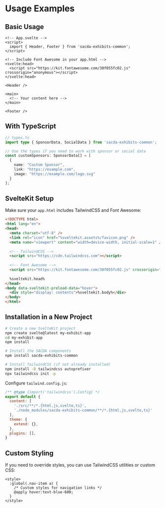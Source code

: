 # Usage Examples

## Basic Usage

```svelte
<!-- App.svelte -->
<script>
  import { Header, Footer } from 'sacda-exhibits-common';
</script>

<!-- Include Font Awesome in your app.html -->
<svelte:head>
  <script src="https://kit.fontawesome.com/30f055fc02.js" crossorigin="anonymous"></script>
</svelte:head>

<Header />

<main>
  <!-- Your content here -->
</main>

<Footer />
```

## With TypeScript

```typescript
// types.ts
import type { SponsorData, SocialData } from 'sacda-exhibits-common';

// Use the types if you need to work with sponsor or social data
const customSponsors: SponsorData[] = [
  {
    name: "Custom Sponsor",
    link: "https://example.com",
    image: "https://example.com/logo.svg"
  }
];
```

## SvelteKit Setup

Make sure your `app.html` includes TailwindCSS and Font Awesome:

```html
<!DOCTYPE html>
<html lang="en">
<head>
  <meta charset="utf-8" />
  <link rel="icon" href="%sveltekit.assets%/favicon.png" />
  <meta name="viewport" content="width=device-width, initial-scale=1" />
  
  <!-- TailwindCSS -->
  <script src="https://cdn.tailwindcss.com"></script>
  
  <!-- Font Awesome -->
  <script src="https://kit.fontawesome.com/30f055fc02.js" crossorigin="anonymous"></script>
  
  %sveltekit.head%
</head>
<body data-sveltekit-preload-data="hover">
  <div style="display: contents">%sveltekit.body%</div>
</body>
</html>
```

## Installation in a New Project

```bash
# Create a new SvelteKit project
npm create svelte@latest my-exhibit-app
cd my-exhibit-app
npm install

# Install the SACDA components
npm install sacda-exhibits-common

# Install TailwindCSS (if not already installed)
npm install -D tailwindcss autoprefixer
npx tailwindcss init -p
```

Configure `tailwind.config.js`:

```javascript
/** @type {import('tailwindcss').Config} */
export default {
  content: [
    './src/**/*.{html,js,svelte,ts}',
    './node_modules/sacda-exhibits-common/**/*.{html,js,svelte,ts}'
  ],
  theme: {
    extend: {},
  },
  plugins: [],
}
```

## Custom Styling

If you need to override styles, you can use TailwindCSS utilities or custom CSS:

```svelte
<style>
  :global(.nav-item a) {
    /* Custom styles for navigation links */
    @apply hover:text-blue-600;
  }
</style>
```
